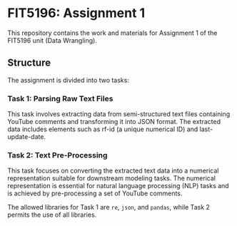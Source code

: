 # FIT5196: Assignment 1

This repository contains the work and materials for Assignment 1 of the FIT5196 unit (Data Wrangling).

## Structure

The assignment is divided into two tasks:

### Task 1: Parsing Raw Text Files
This task involves extracting data from semi-structured text files containing YouTube comments and transforming it into JSON format. The extracted data includes elements such as rf-id (a unique numerical ID) and last-update-date.

### Task 2: Text Pre-Processing
This task focuses on converting the extracted text data into a numerical representation suitable for downstream modeling tasks. The numerical representation is essential for natural language processing (NLP) tasks and is achieved by pre-processing a set of YouTube comments.

The allowed libraries for Task 1 are `re`, `json`, and `pandas`, while Task 2 permits the use of all libraries.






